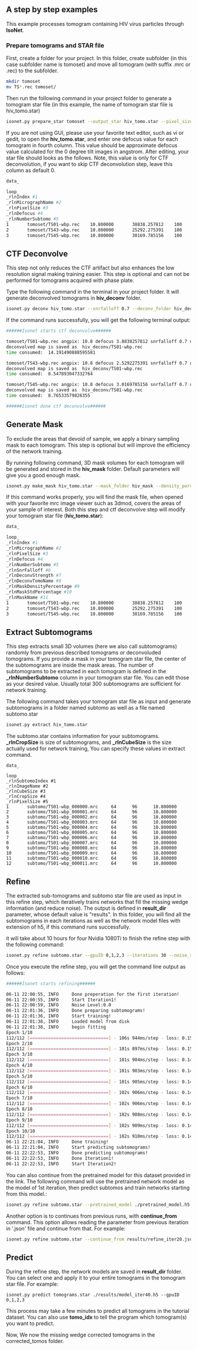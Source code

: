 ## A step by step examples

This example processes tomogram containing HIV virus particles through **IsoNet**.

### Prepare tomograms and STAR file

First, create a folder for your project. In this folder, create
subfolder (in this case subfolder name is tomoset) and move all tomogram
(with suffix .mrc or .rec) to the subfolder.

``` {.bash language="bash"}
mkdir tomoset
mv TS*.rec tomoset/
```

Then run the following command in your project folder to generate a
tomogram star file (in this example, the name of tomogram star file is
hiv_tomo.star)

``` {.bash language="bash"}
isonet.py prepare_star tomoset --output_star hiv_tomo.star --pixel_size 10.8
```

If you are not using GUI, please use your favorite text editor, such as
vi or gedit, to open the **hiv_tomo.star**, and enter one defocus value
for each tomogram in fourth column. This value should be approximate
defocus value calculated for the 0 degree tilt images in angstrom. After
editing, your star file should looks as the follows. Note, this value is
only for CTF deconvolution, if you want to skip CTF deconvolution step,
leave this column as default 0.

``` {.bash language="bash"}
data_

loop_
_rlnIndex #1
_rlnMicrographName #2
_rlnPixelSize #3
_rlnDefocus #4
_rlnNumberSubtomo #5
1       tomoset/TS01-wbp.rec    10.800000       38838.257812    100
2       tomoset/TS43-wbp.rec    10.800000       25292.275391    100
3       tomoset/TS45-wbp.rec    10.800000       30169.785156    100
```

## CTF Deconvolve

This step not only reduces the CTF artifact but also enhances the low
resolution signal making training easier. This step is optional and can
not be performed for tomograms acquired with phase plate.

Type the following command in the terminal in your project folder. It
will generate deconvolved tomograms in **hiv_deconv** folder.

``` {.bash language="bash"}
isonet.py deconv hiv_tomo.star --snrfalloff 0.7 --deconv_folder hiv_deconv
```

If the command runs successfully, you will get the following terminal
output:

``` {.bash language="bash"}
######Isonet starts ctf deconvolve######

tomoset/TS01-wbp.rec angpix: 10.8 defocus 3.8838257812 snrfalloff 0.7 deconvstrength 1.0
deconvolved map is saved as  hiv_deconv/TS01-wbp.rec
time consumed:  14.191490888595581

tomoset/TS43-wbp.rec angpix: 10.8 defocus 2.5292275391 snrfalloff 0.7 deconvstrength 1.0
deconvolved map is saved as  hiv_deconv/TS01-wbp.rec
time consumed:  8.547893047332764

tomoset/TS45-wbp.rec angpix: 10.8 defocus 3.0169785156 snrfalloff 0.7 deconvstrength 1.0
deconvolved map is saved as  hiv_deconv/TS01-wbp.rec
time consumed:  8.76533579826355

######Isonet done ctf deconvolve######
```

## Generate Mask

To exclude the areas that devoid of sample, we apply a binary sampling
mask to each tomogram. This step is optional but will improve the
efficiency of the network training.

By running following command, 3D mask volumes for each tomogram will be
generated and stored in the **hiv_mask** folder. Default parameters will
give you a good enough mask.

``` {.bash language="bash"}
isonet.py make_mask hiv_tomo.star --mask_folder hiv_mask --density_percentage 50 --std_percentage 50
```

If this command works properly, you will find the mask file, when opened
with your favorite mrc image viewer such as 3dmod, covers the areas of
your sample of interest. Both this step and ctf deconvolve step will
modify your tomogram star file (**hiv_tomo.star**):

``` {.bash language="bash"}
data_

loop_
_rlnIndex #1
_rlnMicrographName #2
_rlnPixelSize #3
_rlnDefocus #4
_rlnNumberSubtomo #5
_rlnSnrFalloff #6
_rlnDeconvStrength #7
_rlnDeconvTomoName #8
_rlnMaskDensityPercentage #9
_rlnMaskStdPercentage #10
_rlnMaskName #11
1       tomoset/TS01-wbp.rec    10.800000       38838.257812    100     0.700000        1.000000        hiv_deconv/TS01-wbp.rec         50.000000    50.000000       hiv_mask/TS01-wbp_mask.mrc
2       tomoset/TS43-wbp.rec    10.800000       25292.275391    100     0.700000        1.000000        hiv_deconv/TS43-wbp.rec         50.000000    50.000000       hiv_mask/TS43-wbp_mask.mrc
3       tomoset/TS45-wbp.rec    10.800000       30169.785156    100     0.700000        1.000000        hiv_deconv/TS45-wbp.rec         50.000000    50.000000       hiv_mask/TS45-wbp_mask.mrc
```

## Extract Subtomograms

This step extracts small 3D volumes (here we also call subtomograms)
randomly from previous described tomograms or deconvoluded tomograms. If
you provide a mask in your tomogram star file, the center of the
subtomograms are inside the mask areas. The number of subtomograms to be
extracted in each tomogram is defined in the **\_rlnNumberSubtomo**
column in your tomogram star file. You can edit those as your desired
value. Usually total 300 subtomograms are sufficient for network
training.

The following command takes your tomogram star file as input and
generate subtomograms in a folder named subtomo as well as a file named
subtomo.star

``` {.bash language="bash"}
isonet.py extract hiv_tomo.star
```

The subtomo.star contains information for your subtomograms.
**\_rlnCropSize** is size of subtomograms, and **\_rlnCubeSize** is the
size actually used for network training, You can specify these values in
extract command.


    data_
    
    loop_
    _rlnSubtomoIndex #1
    _rlnImageName #2
    _rlnCubeSize #3
    _rlnCropSize #4
    _rlnPixelSize #5
    1       subtomo/TS01-wbp_000000.mrc     64      96      10.800000
    2       subtomo/TS01-wbp_000001.mrc     64      96      10.800000
    3       subtomo/TS01-wbp_000002.mrc     64      96      10.800000
    4       subtomo/TS01-wbp_000003.mrc     64      96      10.800000
    5       subtomo/TS01-wbp_000004.mrc     64      96      10.800000
    6       subtomo/TS01-wbp_000005.mrc     64      96      10.800000
    7       subtomo/TS01-wbp_000006.mrc     64      96      10.800000
    8       subtomo/TS01-wbp_000007.mrc     64      96      10.800000
    9       subtomo/TS01-wbp_000008.mrc     64      96      10.800000
    10      subtomo/TS01-wbp_000009.mrc     64      96      10.800000
    11      subtomo/TS01-wbp_000010.mrc     64      96      10.800000
    12      subtomo/TS01-wbp_000011.mrc     64      96      10.800000

## Refine

The extracted sub-tomograms and subtomo star file are used as input in
this refine step, which iteratively trains networks that fill the
missing wedge information (and reduce noise). The output is defined in
**result_dir** parameter, whose default value is \"results\". In this
folder, you will find all the subtomograms in each iterations as well as
the network model files with extension of h5, if this command runs
successfully.

it will take about 10 hours for four Nvidia 1080Ti to finish the refine
step with the following command:

``` {.bash language="bash"}
isonet.py refine subtomo.star --gpuID 0,1,2,3 --iterations 30 --noise_start_iter 10,15,20,25 --noise_level 0.05,0.1,0.15,0.2 
```

Once you execute the refine step, you will get the command line output
as follows:

``` {.bash language="bash"}
######Isonet starts refining######

06-11 22:00:55, INFO     Done preperation for the first iteration!
06-11 22:00:55, INFO     Start Iteration1!
06-11 22:00:59, INFO     Noise Level:0.0
06-11 22:01:36, INFO     Done preparing subtomograms!
06-11 22:01:36, INFO     Start training!
06-11 22:01:38, INFO     Loaded model from disk
06-11 22:01:38, INFO     begin fitting
Epoch 1/10
112/112 [==============================] - 106s 944ms/step - loss: 0.1597 - mse: 0.0726 - mae: 0.1597 - val_loss: 0.1575 - val_mse: 0.0711 - val_mae: 0.1575
Epoch 2/10
112/112 [==============================] - 101s 897ms/step - loss: 0.1543 - mse: 0.0591 - mae: 0.1543 - val_loss: 0.1617 - val_mse: 0.0726 - val_mae: 0.1617
Epoch 3/10
112/112 [==============================] - 101s 904ms/step - loss: 0.1489 - mse: 0.0513 - mae: 0.1489 - val_loss: 0.1535 - val_mse: 0.0616 - val_mae: 0.1535
Epoch 4/10
112/112 [==============================] - 101s 903ms/step - loss: 0.1486 - mse: 0.0489 - mae: 0.1486 - val_loss: 0.1583 - val_mse: 0.0687 - val_mae: 0.1583
Epoch 5/10
112/112 [==============================] - 101s 905ms/step - loss: 0.1467 - mse: 0.0458 - mae: 0.1467 - val_loss: 0.1482 - val_mse: 0.0478 - val_mae: 0.1482
Epoch 6/10
112/112 [==============================] - 102s 906ms/step - loss: 0.1449 - mse: 0.0442 - mae: 0.1449 - val_loss: 0.1472 - val_mse: 0.0487 - val_mae: 0.1472
Epoch 7/10
112/112 [==============================] - 102s 906ms/step - loss: 0.1430 - mse: 0.0409 - mae: 0.1430 - val_loss: 0.1410 - val_mse: 0.0411 - val_mae: 0.1410
Epoch 8/10
112/112 [==============================] - 102s 908ms/step - loss: 0.1437 - mse: 0.0408 - mae: 0.1437 - val_loss: 0.1427 - val_mse: 0.0437 - val_mae: 0.1427
Epoch 9/10
112/112 [==============================] - 102s 909ms/step - loss: 0.1413 - mse: 0.0393 - mae: 0.1413 - val_loss: 0.1415 - val_mse: 0.0387 - val_mae: 0.1415
Epoch 10/10
112/112 [==============================] - 102s 910ms/step - loss: 0.1406 - mse: 0.0383 - mae: 0.1406 - val_loss: 0.1430 - val_mse: 0.0399 - val_mae: 0.1430
06-11 22:21:04, INFO     Done training!
06-11 22:21:04, INFO     Start predicting subtomograms!
06-11 22:22:53, INFO     Done predicting subtomograms!
06-11 22:22:53, INFO     Done Iteration1!
06-11 22:22:53, INFO     Start Iteration2!
```

You can also continue from the pretrained model for this dataset
provided in the link. The following command will use the pretrained
network model as the model of 1st iteration, then predict subtomos and
train networks starting from this model.:

``` {.bash language="bash"}
isonet.py refine subtomo.star --pretrained_model ./pretrained_model.h5  --gpuID 0,1,2,3 
```

Another option is to continues from previous runs, with
**continue_from** command. This option allows reading the parameter from
previous iteration in '.json' file and continue from that. For example:

``` {.bash language="bash"}
isonet.py refine subtomo.star --continue_from results/refine_iter20.json  --gpuID 0,1,2,3 
```

## Predict

During the refine step, the network models are saved in **result_dir**
folder. You can select one and apply it to your entire tomograms in the
tomogram star file. For example:

    isonet.py predict tomograms.star ./results/model_iter40.h5 --gpuID 0,1,2,3

This process may take a few minutes to predict all tomograms in the
tutorial dataset. You can also use **tomo_idx** to tell the program
which tomogram(s) you want to predict.

Now, We now the missing wedge corrected tomograms in the corrected_tomos
folder.